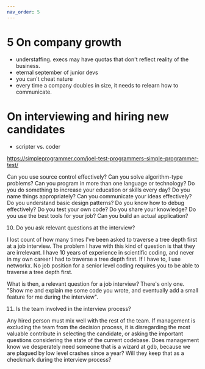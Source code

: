```yaml
---
nav_order: 5
---
```


# 5 On company growth

- understaffing. execs may have quotas that don't reflect reality of the business. 
- eternal september of junior devs
- you can't cheat nature
- every time a company doubles in size, it needs to relearn how to communicate.

# On interviewing and hiring new candidates

- scripter vs. coder

https://simpleprogrammer.com/joel-test-programmers-simple-programmer-test/


Can you use source control effectively?
Can you solve algorithm-type problems?
Can you program in more than one language or technology?
Do you do something to increase your education or skills every day?
Do you name things appropriately?
Can you communicate your ideas effectively?
Do you understand basic design patterns?
Do you know how to debug effectively?
Do you test your own code?
Do you share your knowledge?
Do you use the best tools for your job?
Can you build an actual application?

10. Do you ask relevant questions at the interview?

I lost count of how many times I've been asked to traverse a tree depth first at a job interview.
The problem I have with this kind of question is that they are irrelevant. I have 10 years
of experience in scientific coding, and never in my own career I had to traverse a tree depth 
first. If I have to, I use networkx. No job position for a senior level coding requires you to be
able to traverse a tree depth first.

What is then, a relevant question for a job interview? There's only one. "Show me 
and explain me some code you wrote, and eventually add a small feature for me during the
interview". 

11. Is the team involved in the interview process?

Any hired person must mix well with the rest of the team. If management is excluding 
the team from the decision process, it is disregarding the most valuable contribute in
selecting the candidate, or asking the important questions considering the state of the
current codebase. Does management know we desperately need someone that is a wizard at
gdb, because we are plagued by low level crashes since a year? Will they keep that as 
a checkmark during the interview process?

